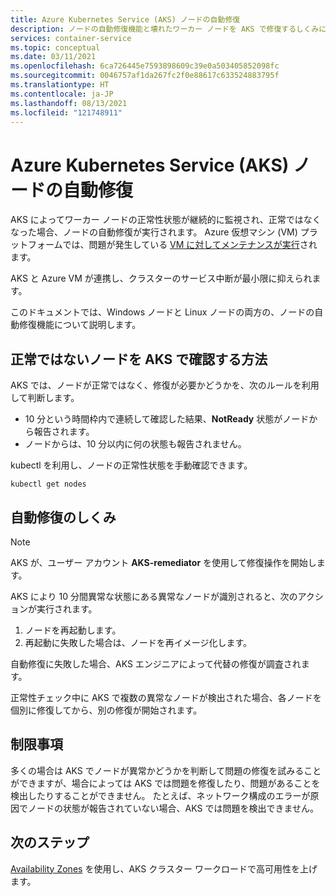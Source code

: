 ```yaml
---
title: Azure Kubernetes Service (AKS) ノードの自動修復
description: ノードの自動修復機能と壊れたワーカー ノードを AKS で修復するしくみについて説明します。
services: container-service
ms.topic: conceptual
ms.date: 03/11/2021
ms.openlocfilehash: 6ca726445e7593898609c39e0a503405852098fc
ms.sourcegitcommit: 0046757af1da267fc2f0e88617c633524883795f
ms.translationtype: HT
ms.contentlocale: ja-JP
ms.lasthandoff: 08/13/2021
ms.locfileid: "121748911"
---
```

# <a name="azure-kubernetes-service-aks-node-auto-repair"></a>Azure Kubernetes Service (AKS) ノードの自動修復

AKS によってワーカー ノードの正常性状態が継続的に監視され、正常ではなくなった場合、ノードの自動修復が実行されます。 Azure 仮想マシン (VM) プラットフォームでは、問題が発生している [VM に対してメンテナンスが実行][vm-updates]されます。 

AKS と Azure VM が連携し、クラスターのサービス中断が最小限に抑えられます。

このドキュメントでは、Windows ノードと Linux ノードの両方の、ノードの自動修復機能について説明します。 

## <a name="how-aks-checks-for-unhealthy-nodes"></a>正常ではないノードを AKS で確認する方法

AKS では、ノードが正常ではなく、修復が必要かどうかを、次のルールを利用して判断します。 
* 10 分という時間枠内で連続して確認した結果、**NotReady** 状態がノードから報告されます。
* ノードからは、10 分以内に何の状態も報告されません。

kubectl を利用し、ノードの正常性状態を手動確認できます。

```
kubectl get nodes
```

## <a name="how-automatic-repair-works"></a>自動修復のしくみ

> [!Note]
> AKS が、ユーザー アカウント **AKS-remediator** を使用して修復操作を開始します。

AKS により 10 分間異常な状態にある異常なノードが識別されると、次のアクションが実行されます。

1. ノードを再起動します。
1. 再起動に失敗した場合は、ノードを再イメージ化します。

自動修復に失敗した場合、AKS エンジニアによって代替の修復が調査されます。 

正常性チェック中に AKS で複数の異常なノードが検出された場合、各ノードを個別に修復してから、別の修復が開始されます。


## <a name="limitations"></a>制限事項

多くの場合は AKS でノードが異常かどうかを判断して問題の修復を試みることができますが、場合によっては AKS では問題を修復したり、問題があることを検出したりすることができません。 たとえば、ネットワーク構成のエラーが原因でノードの状態が報告されていない場合、AKS では問題を検出できません。

## <a name="next-steps"></a>次のステップ

[Availability Zones][availability-zones] を使用し、AKS クラスター ワークロードで高可用性を上げます。

<!-- LINKS - External -->

<!-- LINKS - Internal -->
[availability-zones]: ./availability-zones.md
[vm-updates]: ../virtual-machines/maintenance-and-updates.md
